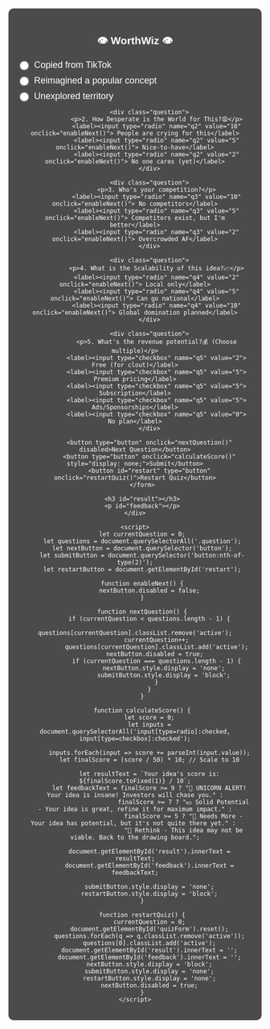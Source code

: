 <!DOCTYPE html>
<html lang="en">
<head>
  <!-- Google tag (gtag.js) -->
<script async src="https://www.googletagmanager.com/gtag/js?id=G-QDD42BLBF5"></script>
<script>
  window.dataLayer = window.dataLayer || [];
  function gtag(){dataLayer.push(arguments);}
  gtag('js', new Date());

  gtag('config', 'G-QDD42BLBF5');
</script>
<style>
  h1, p {
    display: none !important;
  }
</style
    <meta name="viewport" content="width=device-width, initial-scale=1.0">
    <title>worthwiz</title>
    <style>
        body { 
            font-family: Arial, sans-serif; 
            text-align: center;
            background: url('https://wallpaperaccess.com/full/17520.jpg') no-repeat center center fixed; 
            background-size: cover; 
            color: white;
        }
        .container {
            max-width: 600px;
            margin: 50px auto;
            background: rgba(0, 0, 0, 0.7);
            padding: 20px;
            border-radius: 10px;
        }
        .question { display: none; }
        .active { display: block; }
        label {
            display: flex;
            align-items: center;
            gap: 10px;
            margin: 10px 0;
            font-size: 18px;
        }
        input[type=radio], input[type=checkbox] {
            transform: scale(1.5);
        }
        button { 
            padding: 12px 20px; 
            font-size: 16px; 
            cursor: pointer; 
            background: #6200ea; 
            color: white; 
            border: none; 
            border-radius: 5px;
            margin-top: 20px;
            transition: 0.3s;
        }
        button:hover {
            background: #3700b3;
        }
        #restart {
            display: none;
            background: #ff5722;
        }
        #restart:hover {
            background: #d84315;
        }
    </style>
</head>
<body>
    <div class="container">
        <h2>👁️ WorthWiz 👁️</h2>
        <form id="quizForm">
            <div class="question active">
                <p>1. How Unique is your idea?🦄</p>
                <label><input type="radio" name="q1" value="2" onclick="enableNext()"> Copied from TikTok</label>
                <label><input type="radio" name="q1" value="5" onclick="enableNext()"> Reimagined a popular concept</label>
                <label><input type="radio" name="q1" value="10" onclick="enableNext()"> Unexplored territory</label>
            </div>
            
            <div class="question">
                <p>2. How Desperate is the World for This?😩</p>
                <label><input type="radio" name="q2" value="10" onclick="enableNext()"> People are crying for this</label>
                <label><input type="radio" name="q2" value="5" onclick="enableNext()"> Nice-to-have</label>
                <label><input type="radio" name="q2" value="2" onclick="enableNext()"> No one cares (yet)</label>
            </div>
            
            <div class="question">
                <p>3. Who's your competition?</p>
                <label><input type="radio" name="q3" value="10" onclick="enableNext()"> No competitors</label>
                <label><input type="radio" name="q3" value="5" onclick="enableNext()"> Competitors exist, but I'm better</label>
                <label><input type="radio" name="q3" value="2" onclick="enableNext()"> Overcrowded AF</label>
            </div>
            
            <div class="question">
                <p>4. What is the Scalability of this idea?📈</p>
                <label><input type="radio" name="q4" value="2" onclick="enableNext()"> Local only</label>
                <label><input type="radio" name="q4" value="5" onclick="enableNext()"> Can go national</label>
                <label><input type="radio" name="q4" value="10" onclick="enableNext()"> Global domination planned</label>
            </div>
            
            <div class="question">
                <p>5. What's the revenue potential?💰 (Choose multiple)</p>
                <label><input type="checkbox" name="q5" value="2"> Free (for clout)</label>
                <label><input type="checkbox" name="q5" value="5"> Premium pricing</label>
                <label><input type="checkbox" name="q5" value="5"> Subscription</label>
                <label><input type="checkbox" name="q5" value="5"> Ads/Sponsorships</label>
                <label><input type="checkbox" name="q5" value="0"> No plan</label>
            </div>
            
            <button type="button" onclick="nextQuestion()" disabled>Next Question</button>
            <button type="button" onclick="calculateScore()" style="display: none;">Submit</button>
            <button id="restart" type="button" onclick="restartQuiz()">Restart Quiz</button>
        </form>
        
        <h3 id="result"></h3>
        <p id="feedback"></p>
    </div>
    
    <script>
        let currentQuestion = 0;
        let questions = document.querySelectorAll('.question');
        let nextButton = document.querySelector('button');
        let submitButton = document.querySelector('button:nth-of-type(2)');
        let restartButton = document.getElementById('restart');

        function enableNext() {
            nextButton.disabled = false;
        }

        function nextQuestion() {
            if (currentQuestion < questions.length - 1) {
                questions[currentQuestion].classList.remove('active');
                currentQuestion++;
                questions[currentQuestion].classList.add('active');
                nextButton.disabled = true; 
                if (currentQuestion === questions.length - 1) {
                    nextButton.style.display = 'none';
                    submitButton.style.display = 'block';
                }
            }
        }

        function calculateScore() {
            let score = 0;
            let inputs = document.querySelectorAll('input[type=radio]:checked, input[type=checkbox]:checked');

            inputs.forEach(input => score += parseInt(input.value));
            let finalScore = (score / 50) * 10; // Scale to 10

            let resultText = `Your idea's score is:    ${finalScore.toFixed(1)} / 10`;
            let feedbackText = finalScore >= 9 ? "🦄 UNICORN ALERT! Your idea is insane! Investors will chase you." :
                               finalScore >= 7 ? "💵 Solid Potential - Your idea is great, refine it for maximum impact." :
                               finalScore >= 5 ? "💫 Needs More - Your idea has potential, but it's not quite there yet." : 
                               "🚨 Rethink - This idea may not be viable. Back to the drawing board.";

            document.getElementById('result').innerText = resultText;
            document.getElementById('feedback').innerText = feedbackText;

            submitButton.style.display = 'none';
            restartButton.style.display = 'block';
        }

        function restartQuiz() {
            currentQuestion = 0;
            document.getElementById('quizForm').reset();
            questions.forEach(q => q.classList.remove('active'));
            questions[0].classList.add('active');
            document.getElementById('result').innerText = '';
            document.getElementById('feedback').innerText = '';
            nextButton.style.display = 'block';
            submitButton.style.display = 'none';
            restartButton.style.display = 'none';
            nextButton.disabled = true;
        }
    </script>
</body>
</html>
